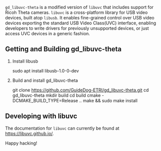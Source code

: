 `gd_libuvc-theta` is a modified version of `libuvc` that includes support for Ricoh Theta cameras. `libuvc` is a cross-platform library for USB video devices, built atop `libusb`. It enables fine-grained control over USB video devices exporting the standard USB Video Class(UVC) interface, enabling developers to write drivers for previously unsupported devices, or just access UVC devices in a generic fashion.

## Getting and Building gd_libuvc-theta

1. Install libusb

    sudo apt install libusb-1.0-0-dev
    
2. Build and install gd_libuvc-theta

    git clone https://github.com/GuideDog-ETRI/gd_libuvc-theta.git
    cd gd_libuvc-theta
    mkdir build
    cd build
    cmake -DCMAKE_BUILD_TYPE=Release ..
    make && sudo make install

## Developing with libuvc

The documentation for `libuvc` can currently be found at https://libuvc.github.io/.

Happy hacking!
